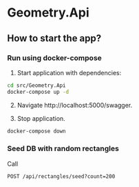 # Geometry.Api

## How to start the app?

### Run using docker-compose

1. Start application with dependencies:

```bash
cd src/Geometry.Api
docker-compose up -d
```

2. Navigate http://localhost:5000/swagger.

3. Stop application.

```bash
docker-compose down
```

### Seed DB with random rectangles

Call

```
POST /api/rectangles/seed?count=200
```
